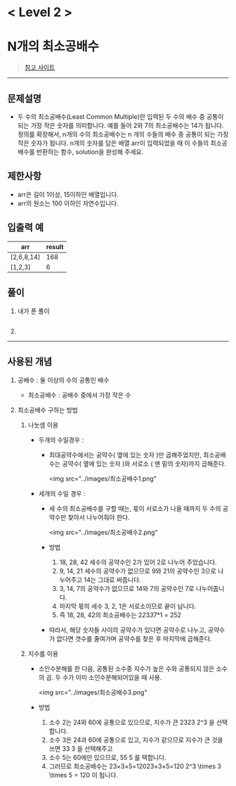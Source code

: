 

# < Level 2 > 

# N개의 최소공배수

> [참고 사이트](https://jwj4519.com/entry/%EC%B5%9C%EC%86%8C%EA%B3%B5%EB%B0%B0%EC%88%98%EC%99%80-%EA%B3%B5%EB%B0%B0%EC%88%98-%EC%B5%9C%EC%86%8C%EA%B3%B5%EB%B0%B0%EC%88%98-%EA%B5%AC%ED%95%98%EB%8A%94-%EB%B0%A9%EB%B2%95)

---

## 문제설명 

- 두 수의 최소공배수(Least Common Multiple)란 입력된 두 수의 배수 중 공통이 되는 가장 작은 숫자를 의미합니다. 예를 들어 2와 7의 최소공배수는 14가 됩니다. 정의를 확장해서, n개의 수의 최소공배수는 n 개의 수들의 배수 중 공통이 되는 가장 작은 숫자가 됩니다. n개의 숫자를 담은 배열 arr이 입력되었을 때 이 수들의 최소공배수를 반환하는 함수, solution을 완성해 주세요.


## 제한사항 

- arr은 길이 1이상, 15이하인 배열입니다.
- arr의 원소는 100 이하인 자연수입니다.

## 입출력 예

| arr        | result |
| ---------- | ------ |
| [2,6,8,14] | 168    |
| [1,2,3]    | 6      |

## 풀이 

1. 내가 푼 풀이 

   ```java
   ```
   
2. 


---

## 사용된 개념

1. 공배수 : 둘 이상의 수의 공통인 배수

   - 최소공배수 : 공배수 중에서 가장 작은 수

2. 최소공배수 구하는 방법

   1. 나눗셈 이용

      - 두개의 수일경우 : 

        - 최대공약수에서는 공약수( 옆에 있는 숫자 )만 곱해주었지만, 최소공배수는 공약수( 옆에 있는 숫자 )와 서로소 ( 맨 밑의 숫자)까지 곱해준다. 

          <img src="../images/최소공배수1.png"

      - 세개의 수일 경우 : 

        - 세 수의 최소공배수를 구할 때는, 몫이 서로소가 나올 때까지 두 수의 공약수만 찾아서 나누어줘야 한다.

          <img src="../images/최소공배수2.png"

        - 방법

          1. 18, 28, 42 세수의 공약수인 2가 있어 2로 나누어 주었습니다.
          2. 9, 14, 21 세수의 공약수가 없으므로 9와 21의 공약수인 3으로 나누어주고 14는 그대로 써줍니다.
          3. 3, 14, 7의 공약수가 없으므로 14와 7의 공약수인 7로 나누어줍니다.
          4. 마지막 몫의 세수 3, 2, 1은 서로소이므로 끝이 납니다.
          5. 즉 18, 28, 42의 최소공배수는 2*2*3*3*7*1 = 252

        - 따라서, 해당 숫자들 사이의 공약수가 있다면 공약수로 나누고, 공약수가 없다면 갯수를 줄여가며 공약수를 찾은 후 마지막에 곱해준다. 

          

   2. 지수를 이용 

      - 소인수분해를 한 다음, 공통된 소수중 지수가 높은 수와 공통되지 않은 소수의 곱. 두 수가 이미 소인수분해되어있을 때 사용.

        <img src="../images/최소공배수3.png"

      - 방법

        1. 소수 2는 24와 60에 공통으로 있으므로, 지수가 큰 2323 2^3 을 선택합니다.
        2. 소수 3은 24과 60에 공통으로 있고, 지수가 같으므로 지수가 큰 것을 쓰면 33 3 을 선택해주고
        3. 소수 5는 60에만 있으므로, 55 5 를 택합니다.
        4. 그러므로 최소공배수는 23×3×5=12023×3×5=120 2^3 \times 3 \times 5 = 120  이 됩니다.



